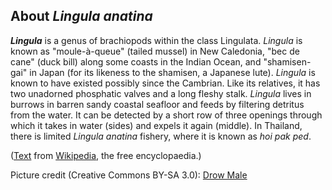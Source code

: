 About *Lingula anatina*
-----------------------

***Lingula*** is a genus of brachiopods within the class Lingulata.
*Lingula* is known as \"moule-à-queue\" (tailed mussel) in New
Caledonia, \"bec de cane\" (duck bill) along some coasts in the Indian
Ocean, and \"shamisen-gai\" in Japan (for its likeness to the shamisen,
a Japanese lute). *Lingula* is known to have existed possibly since the
Cambrian. Like its relatives, it has two unadorned phosphatic valves and
a long fleshy stalk. *Lingula* lives in burrows in barren sandy coastal
seafloor and feeds by filtering detritus from the water. It can be
detected by a short row of three openings through which it takes in
water (sides) and expels it again (middle). In Thailand, there is
limited *Lingula anatina* fishery, where it is known as *hoi pak ped*.

([Text](https://en.wikipedia.org/wiki/Lingula_(brachiopod)) from
[Wikipedia](https://en.wikipedia.org/), the free encyclopaedia.)

Picture credit (Creative Commons BY-SA 3.0): [Drow
Male](https://commons.wikimedia.org/wiki/File:Lingula_anatina_7.JPG)
